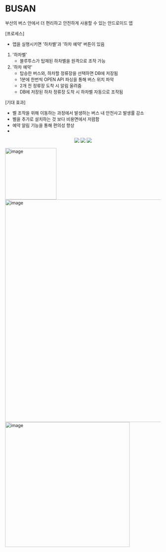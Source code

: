 # BUSAN
부산의 버스 안에서 더 편리하고 안전하게 사용할 수 있는 안드로이드 앱

[프로세스]
- 앱을 실행시키면 '하차벨'과 '하차 예약' 버튼이 있음
1) '하차벨'
   - 블루투스가 탑재된 하차벨을 원격으로 조작 가능
2) '하차 예약'
   - 탑승한 버스와, 하차할 정류장을 선택하면 DB에 저장됨
   - 1분에 한번씩 OPEN API 파싱을 통해 버스 위치 파악
   - 2개 전 정류장 도착 시 알림 울려줌
   - DB에 저장된 하차 정류장 도착 시 하차벨 자동으로 조작됨

[기대 효과]
- 벨 조작을 위해 이동하는 과정에서 발생하는 버스 내 안전사고 발생률 감소
- 벨을 추가로 설치하는 것 보다 비용면에서 저렴함
- 예약 알림 기능을 통해 편의성 향상
- 
<p align="center">
<img src="https://img.shields.io/badge/Android Studio-3DDC84?style=flat-square&logo=Android Studio&logoColor=white"/>
<img src="https://img.shields.io/badge/html-E34F26?style=for-the-badge&logo=html5&logoColor=white"> 
<img src="https://img.shields.io/badge/Git-F05032?style=flat-square&logo=git&logoColor=white"/>
</p>

<img width="166" alt="image" src="https://github.com/thstnwl/BUSAN/assets/134991210/cc987905-d364-476b-9544-39306bdd69c3">

<img width="718" alt="image" src="https://github.com/thstnwl/BUSAN/assets/134991210/f4f22434-629e-4b7a-af03-f91b174333ce">

<img width="403" alt="image" src="https://github.com/thstnwl/BUSAN/assets/134991210/9444b461-62ab-4dec-820b-08d866ce09df">

